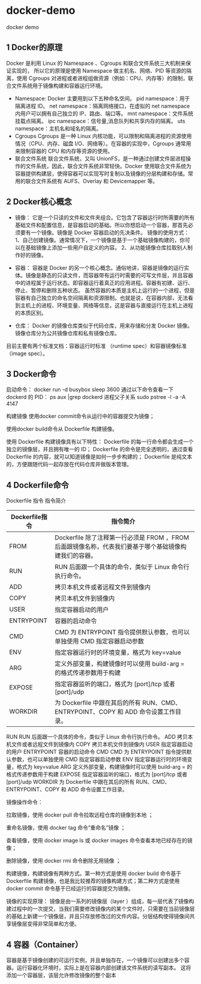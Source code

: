 # docker-demo
docker demo

## 1 Docker的原理
Docker 是利用 Linux 的 Namespace 、Cgroups 和联合文件系统三大机制来保证实现的， 所以它的原理是使用 Namespace 做主机名、网络、PID 等资源的隔离，使用 Cgroups 对进程或者进程组做资源（例如：CPU、内存等）的限制，联合文件系统用于镜像构建和容器运行环境。
* Namespace:
    Docker 主要用到以下五种命名空间。
    pid namespace：用于隔离进程 ID。
    net namespace：隔离网络接口，在虚拟的 net namespace 内用户可以拥有自己独立的 IP、路由、端口等。
    mnt namespace：文件系统挂载点隔离。
    ipc namespace：信号量,消息队列和共享内存的隔离。
    uts namespace：主机名和域名的隔离。
* Cgroups
  Cgroups 是一种 Linux 内核功能，可以限制和隔离进程的资源使用情况（CPU、内存、磁盘 I/O、网络等）。在容器的实现中，Cgroups 通常用来限制容器的 CPU 和内存等资源的使用。
* 联合文件系统
  联合文件系统，又叫 UnionFS，是一种通过创建文件层进程操作的文件系统，因此，联合文件系统非常轻快。Docker 使用联合文件系统为容器提供构建层，使得容器可以实现写时复制以及镜像的分层构建和存储。常用的联合文件系统有 AUFS、Overlay 和 Devicemapper 等。

## 2 Docker核心概念
* 镜像：
  它是一个只读的文件和文件夹组合。它包含了容器运行时所需要的所有基础文件和配置信息，是容器启动的基础。所以你想启动一个容器，那首先必须要有一个镜像。镜像是 Docker 容器启动的先决条件。
  镜像的使用方式：
  1、自己创建镜像。通常情况下，一个镜像是基于一个基础镜像构建的，你可以在基础镜像上添加一些用户自定义的内容。
  2、从功能镜像仓库拉取别人制作好的镜像。
  
* 容器：
  容器是 Docker 的另一个核心概念。通俗地讲，容器是镜像的运行实体。镜像是静态的只读文件，而容器带有运行时需要的可写文件层，并且容器中的进程属于运行状态。即容器运行着真正的应用进程。容器有初建、运行、停止、暂停和删除五种状态。
  虽然容器的本质是主机上运行的一个进程，但是容器有自己独立的命名空间隔离和资源限制。也就是说，在容器内部，无法看到主机上的进程、环境变量、网络等信息，这是容器与直接运行在主机上进程的本质区别。

* 仓库：
 Docker 的镜像仓库类似于代码仓库，用来存储和分发 Docker 镜像。镜像仓库分为公共镜像仓库和私有镜像仓库。
 
目前主要有两个标准文档：容器运行时标准 （runtime spec）和容器镜像标准（image spec）。

## 3 Docker命令
 启动命令：
 docker run -d busybox sleep 3600
 通过以下命令查看一下 dockerd 的 PID：
 ps aux |grep dockerd
 进程父子关系
  sudo pstree -l -a -A 4147

构建镜像
使用docker commit命令从运行中的容器提交为镜像；

使用docker build命令从 Dockerfile 构建镜像。


使用 Dockerfile 构建镜像具有以下特性：
Dockerfile 的每一行命令都会生成一个独立的镜像层，并且拥有唯一的 ID；
Dockerfile 的命令是完全透明的，通过查看 Dockerfile 的内容，就可以知道镜像是如何一步步构建的；
Dockerfile 是纯文本的，方便跟随代码一起存放在代码仓库并做版本管理。

## 4 Dockerfile命令

Dockerfile 指令	指令简介

|Dockerfile指令   |指令简介|
|---|---|
|FROM|Dockerfile 除了注释第一行必须是 FROM ，FROM 后面跟镜像名称，代表我们要基于哪个基础镜像构建我们的容器。|
| RUN  |  RUN 后面跟一个具体的命令，类似于 Linux 命令行执行命令。 |
| ADD  | 拷贝本机文件或者远程文件到镜像内  |
| COPY  | 拷贝本机文件到镜像内  |
|USER| 指定容器启动的用户  |
| ENTRYPOINT  | 容器的启动命令  |
| CMD  | CMD 为 ENTRYPOINT 指令提供默认参数，也可以单独使用 CMD 指定容器启动参数  |
|ENV|  指定容器运行时的环境变量，格式为 key=value |
| ARG  | 定义外部变量，构建镜像时可以使用 build-arg = 的格式传递参数用于构建  |
|  EXPOSE |  指定容器监听的端口，格式为 [port]/tcp 或者 [port]/udp |
|  WORKDIR |  为 Dockerfile 中跟在其后的所有 RUN、CMD、ENTRYPOINT、COPY 和 ADD 命令设置工作目录。 |



RUN	RUN 后面跟一个具体的命令，类似于 Linux 命令行执行命令。
ADD	拷贝本机文件或者远程文件到镜像内
COPY	拷贝本机文件到镜像内
USER	指定容器启动的用户
ENTRYPOINT	容器的启动命令
CMD	CMD 为 ENTRYPOINT 指令提供默认参数，也可以单独使用 CMD 指定容器启动参数
ENV	指定容器运行时的环境变量，格式为 key=value
ARG	定义外部变量，构建镜像时可以使用 build-arg = 的格式传递参数用于构建
EXPOSE	指定容器监听的端口，格式为 [port]/tcp 或者 [port]/udp
WORKDIR	为 Dockerfile 中跟在其后的所有 RUN、CMD、ENTRYPOINT、COPY 和 ADD 命令设置工作目录。


镜像操作命令：

拉取镜像，使用 docker pull 命令拉取远程仓库的镜像到本地 ；

重命名镜像，使用 docker tag 命令“重命名”镜像 ；

查看镜像，使用 docker image ls 或 docker images 命令查看本地已经存在的镜像；

删除镜像，使用 docker rmi 命令删除无用镜像 ；

构建镜像，构建镜像有两种方式。第一种方式是使用 docker build 命令基于 Dockerfile 构建镜像，也是我比较推荐的镜像构建方式；第二种方式是使用 docker commit 命令基于已经运行的容器提交为镜像。

镜像的实现原理：
镜像是由一系列的镜像层（layer ）组成，每一层代表了镜像构建过程中的一次提交，当我们需要修改镜像内的某个文件时，只需要在当前镜像层的基础上新建一个镜像层，并且只存放修改过的文件内容。分层结构使得镜像间共享镜像层变得非常简单和方便。



## 4 容器（Container）
容器是基于镜像创建的可运行实例，并且单独存在，一个镜像可以创建出多个容器。运行容器化环境时，实际上是在容器内部创建该文件系统的读写副本。 这将添加一个容器层，该层允许修改镜像的整个副本